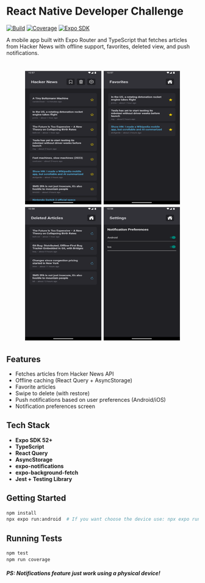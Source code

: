# React Native Developer Challenge

[![Build](https://img.shields.io/badge/build-passing-brightgreen)](https://expo.dev)
[![Coverage](https://img.shields.io/badge/coverage-90%25-blue)](https://jestjs.io/)
[![Expo SDK](https://img.shields.io/badge/expo--sdk-52%2B-orange)](https://docs.expo.dev)

A mobile app built with Expo Router and TypeScript that fetches articles from Hacker News with offline support, favorites, deleted view, and push notifications.

<h1 align="center">
  <img width="200px" height="350px" src=".github/Home.png" alt="Home">
  <img width="200px" height="350px"src=".github/Favorites.png" alt="Favorites">
  <img width="200px" height="350px"src=".github/Deleted-Articles.png" alt="Deleted Articles">
  <img width="200px" height="350px"src=".github/Notification-preferences.png" alt="Notification Preferences">
</h1>


## Features

- Fetches articles from Hacker News API
- Offline caching (React Query + AsyncStorage)
- Favorite articles
- Swipe to delete (with restore)
- Push notifications based on user preferences (Android/iOS)
- Notification preferences screen

## Tech Stack

- **Expo SDK 52+**
- **TypeScript**
- **React Query**
- **AsyncStorage**
- **expo-notifications**
- **expo-background-fetch**
- **Jest + Testing Library**

## Getting Started

```bash
npm install
npx expo run:android  # If you want choose the device use: npx expo run android -d
```

## Running Tests
```bash
npm test
npm run coverage
```

##### PS: Notifications feature just work using a physical device!